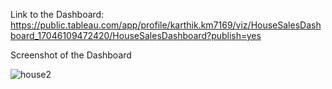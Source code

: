 Link to the Dashboard: https://public.tableau.com/app/profile/karthik.km7169/viz/HouseSalesDashboard_17046109472420/HouseSalesDashboard?publish=yes

Screenshot of the Dashboard 

![house2](https://github.com/KARTHIKKM7/House-Sales-Analysis-Dashboard/assets/67194874/653de0da-ea61-488d-93dc-f08e3e33b315)
